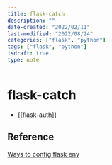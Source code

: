 ```yaml
---
title: flask-catch
description: ""
date-created: "2022/02/11"
last-modified: "2022/08/24"
categories: ["flask", "python"]
tags: ["flask", "python"]
isdraft: true
type: note
---
```


# flask-catch

- [[flask-auth]]

## Reference

[Ways to config flask env](https://hackersandslackers.com/configure-flask-applications/)
